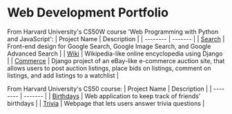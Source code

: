 # Web Development Portfolio

From Harvard University's CS50W course 'Web Programming with Python and JavaScript':
| Project Name    | Description |
| -------- | ------- |
| [Search](https://github.com/luwoon/Web-Development/tree/main/CS50%20Web/Problem%20Set%200/search) | Front-end design for Google Search, Google Image Search, and Google Advanced Search |
| [Wiki](https://github.com/luwoon/Web-Development/tree/main/CS50%20Web/Problem%20Set%201/wiki) | Wikipedia-like online encyclopedia using Django |
| [Commerce](https://github.com/luwoon/Web-Development/tree/main/CS50%20Web/Problem%20Set%202/commerce) | Django project of an eBay-like e-commerce auction site, that allows users to post auction listings, place bids on listings, comment on listings, and add listings to a watchlist |

From Harvard University's CS50 course:
| Project Name    | Description |
| -------- | ------- |
| [Birthdays](https://github.com/luwoon/Web-Development/tree/main/CS50/birthdays) | Web application to keep track of friends’ birthdays |
| [Trivia](https://github.com/luwoon/Web-Development/tree/main/CS50/trivia) | Webpage that lets users answer trivia questions |